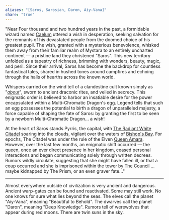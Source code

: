 ```yaml
---
aliases: "[Saros, Sarosian, Daron, Aiy-Vana]"
share: "true"
---
```


"Near Four thousand and two hundred years in the past, a formidable wizard named [Caelum](./Legends/Caelum.md) uttered a wish in desperation, seeking salvation for the remnants of his devastated people from the doomed choice of his greatest pupil. The wish, granted with a mysterious benevolence, whisked them away from their familiar realm of Mystara to an entirely uncharted continent — a pristine land they christened "Saros". This new territory unfolded as a tapestry of richness, brimming with wonders, beauty, magic, and peril. Since their arrival, Saros has become the backdrop for countless fantastical tales, shared in hushed tones around campfires and echoing through the halls of hearths across the known world.

Whispers carried on the wind tell of a clandestine cult known simply as "[_about_](../Peoples%20&%20Factions/The%20Prism/_about_.md)", sworn to ancient draconic rites, and veiled in secrecy. This enigmatic order is believed to harbor an insatiable desire for the power encapsulated within a Multi-Chromatic Dragon's egg. Legend tells that such an egg possesses the potential to birth a dragon of unparalleled majesty, a force capable of shaping the fate of Saros: by granting the first to be seen by a newborn Multi-Chromatic Dragon... a wish!

At the heart of Saros stands Pyrris, the capital, with [The Radiant White Citadel](../Maps%20&%20Geography/Cities%20&%20Towns/Pyrris/Locations/The%20Radiant%20Citadel.md) soaring into the clouds, vigilant over the waters of [Bishop's Bay](../Maps%20&%20Geography/Landmarks/Waters/Bishop's%20Bay.md). For epochs, The Citadel was under the rule of the Elven [Queen Amara](../Maps%20&%20Geography/Cities%20&%20Towns/Pyrris/NPCs/Queen%20Amara.md). However, over the last few months, an enigmatic shift occurred — the queen, once an ever direct presence in her kingdom, ceased personal interactions and began communicating solely through written decrees. Rumors wildly circulate, suggesting that she might have fallen ill, or that a coup occurred and she is imprisoned within the tower by [The Council](../Maps%20&%20Geography/Cities%20&%20Towns/Pyrris/NPCs/The%20Queen's%20Council/_about_.md) …maybe kidnapped by The Prism, or an even graver fate..."

-----------------------------------------------------------------------

Almost everywhere outside of civilization is very ancient and dangerous.
Ancient warp-gates can be found and reactivated. Some may still work.
No one knows for sure what lies beyond the seas.
The elves call the planet "Aiy-Vana", meaning "Beautiful to Behold".
The dwarves call the planet "Daron", meaning "Deep Knowledge".
Rumors tell of werewolves that appear during red moons.
There are twin suns in the sky.